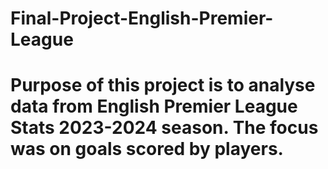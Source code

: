 # Final-Project-English-Premier-League
# Purpose of this project is to analyse data from English Premier League Stats 2023-2024 season. The focus was on goals scored by players.
